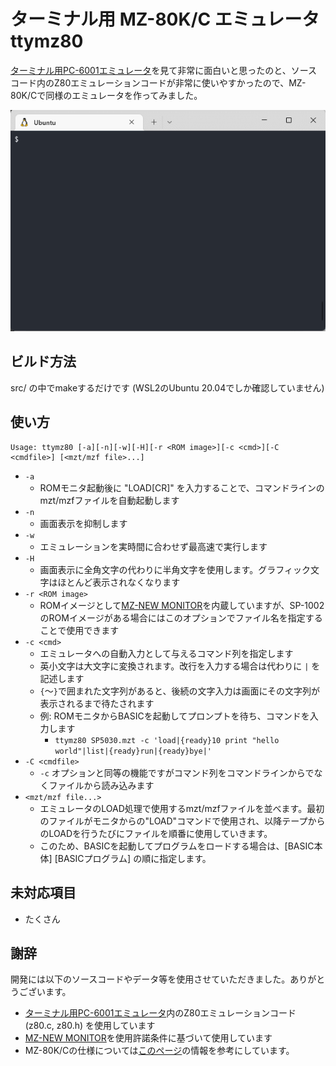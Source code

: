 # ターミナル用 MZ-80K/C エミュレータ ttymz80

[ターミナル用PC-6001エミュレータ](http://000.la.coocan.jp/p6/basic.html#emu)を見て非常に面白いと思ったのと、ソースコード内のZ80エミュレーションコードが非常に使いやすかったので、MZ-80K/Cで同様のエミュレータを作ってみました。

![ttymz80.gif](ttymz80.gif)

## ビルド方法

src/ の中でmakeするだけです
(WSL2のUbuntu 20.04でしか確認していません)

## 使い方

```
Usage: ttymz80 [-a][-n][-w][-H][-r <ROM image>][-c <cmd>][-C <cmdfile>] [<mzt/mzf file>...]
```

* `-a`
  * ROMモニタ起動後に "LOAD[CR]" を入力することで、コマンドラインのmzt/mzfファイルを自動起動します
* `-n`
  * 画面表示を抑制します
* `-w`
  * エミュレーションを実時間に合わせず最高速で実行します
* `-H`
  * 画面表示に全角文字の代わりに半角文字を使用します。グラフィック文字はほとんど表示されなくなります
* `-r <ROM image>`
  * ROMイメージとして[MZ-NEW MONITOR](http://mzakd.cool.coocan.jp/mz-memories/mz700win.html##6)を内蔵していますが、SP-1002のROMイメージがある場合にはこのオプションでファイル名を指定することで使用できます
* `-c <cmd>`
  * エミュレータへの自動入力として与えるコマンド列を指定します
  * 英小文字は大文字に変換されます。改行を入力する場合は代わりに `|` を記述します
  * `{`～`}`で囲まれた文字列があると、後続の文字入力は画面にその文字列が表示されるまで待たされます
  * 例: ROMモニタからBASICを起動してプロンプトを待ち、コマンドを入力します
    * `ttymz80 SP5030.mzt -c 'load|{ready}10 print "hello world"|list|{ready}run|{ready}bye|'`
* `-C <cmdfile>`
  * `-c` オプションと同等の機能ですがコマンド列をコマンドラインからでなくファイルから読み込みます
* `<mzt/mzf file...>`
  * エミュレータのLOAD処理で使用するmzt/mzfファイルを並べます。最初のファイルがモニタからの"LOAD"コマンドで使用され、以降テープからのLOADを行うたびにファイルを順番に使用していきます。
  * このため、BASICを起動してプログラムをロードする場合は、[BASIC本体] [BASICプログラム] の順に指定します。

## 未対応項目

* たくさん

## 謝辞

開発には以下のソースコードやデータ等を使用させていただきました。ありがとうございます。

* [ターミナル用PC-6001エミュレータ](http://000.la.coocan.jp/p6/basic.html#emu)内のZ80エミュレーションコード (z80.c, z80.h) を使用しています
* [MZ-NEW MONITOR](http://mzakd.cool.coocan.jp/mz-memories/mz700win.html##6)を使用許諾条件に基づいて使用しています
* MZ-80K/Cの仕様については[このページ](http://www43.tok2.com/home/cmpslv/Mz80k/EnrMzk.htm)の情報を参考にしています。
